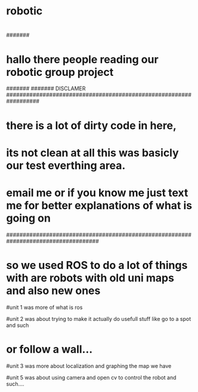 # robotic
# 
#######
# hallo there people reading our robotic group project 
#######
####### DISCLAMER ##################################################################
# there is a lot of dirty code in here, 
# its not clean at all this was basicly our test everthing area.

# email me or if you know me just text me for better explanations of what is going on
####################################################################################

# so we used ROS to do a lot of things with are robots with old uni maps and also new ones 

#unit 1 was more of what is ros
 
#unit 2 was about trying to make it actually do usefull stuff like go to a spot and such
# or follow a wall...

#unit 3 was more about localization and graphing the map we have 

#unit 5 was about using camera and open cv to control the robot and such....



